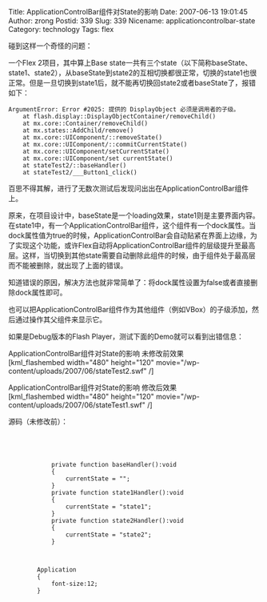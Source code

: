 Title: ApplicationControlBar组件对State的影响
Date: 2007-06-13 19:01:45
Author: zrong
Postid: 339
Slug: 339
Nicename: applicationcontrolbar-state
Category: technology
Tags: flex

碰到这样一个奇怪的问题：

一个Flex 2项目，其中算上Base
state一共有三个state（以下简称baseState、state1、state2），从baseState到state2的互相切换都很正常，切换的state1也很正常。但是一旦切换到state1后，就不能再切换回state2或者baseState了，报错如下：

    ArgumentError: Error #2025: 提供的 DisplayObject 必须是调用者的子级。
        at flash.display::DisplayObjectContainer/removeChild()
        at mx.core::Container/removeChild()
        at mx.states::AddChild/remove()
        at mx.core::UIComponent/::removeState()
        at mx.core::UIComponent/::commitCurrentState()
        at mx.core::UIComponent/setCurrentState()
        at mx.core::UIComponent/set currentState()
        at stateTest2/::baseHandler()
        at stateTest2/___Button1_click()

百思不得其解，进行了无数次测试后发现问出出在ApplicationControlBar组件上。

<!--more-->

原来，在项目设计中，baseState是一个loading效果，state1则是主要界面内容。在state1中，有一个ApplicationControlBar组件，这个组件有一个dock属性。当dock属性值为true的时候，ApplicationControlBar会自动贴紧在界面上边缘，为了实现这个功能，或许Flex自动将ApplicationControlBar组件的层级提升至最高层。这样，当切换到其他state需要自动删除此组件的时候，由于组件处于最高层而不能被删除，就出现了上面的错误。

知道错误的原因，解决方法也就非常简单了：将dock属性设置为false或者直接删除dock属性即可。

也可以把ApplicationControlBar组件作为其他组件（例如VBox）的子级添加，然后通过操作其父组件来显示它。

如果是Debug版本的Flash Player，测试下面的Demo就可以看到出错信息：

ApplicationControlBar组件对State的影响 未修改前效果  
[kml\_flashembed width="480" height="120"
movie="/wp-content/uploads/2007/06/stateTest2.swf" /]

ApplicationControlBar组件对State的影响 修改后效果  
[kml\_flashembed width="480" height="120"
movie="/wp-content/uploads/2007/06/stateTest1.swf" /]

源码（未修改前）：

``` {lang="actionscript"}


    
        
            private function baseHandler():void
            {
                currentState = "";
            }
            private function state1Handler():void
            {
                currentState = "state1";
            }
            private function state2Handler():void
            {
                currentState = "state2";
            }
        
    
    
        Application
        {
            font-size:12;
        }
    
    
        
            
                
                    
                
            
            
        
        
            
                
            
            
        
    
    
        
        
        
    
    
```
